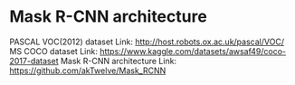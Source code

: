 # Mask R-CNN architecture
PASCAL VOC(2012) dataset Link: http://host.robots.ox.ac.uk/pascal/VOC/
MS COCO dataset Link: https://www.kaggle.com/datasets/awsaf49/coco-2017-dataset
Mask R-CNN architecture Link: https://github.com/akTwelve/Mask_RCNN